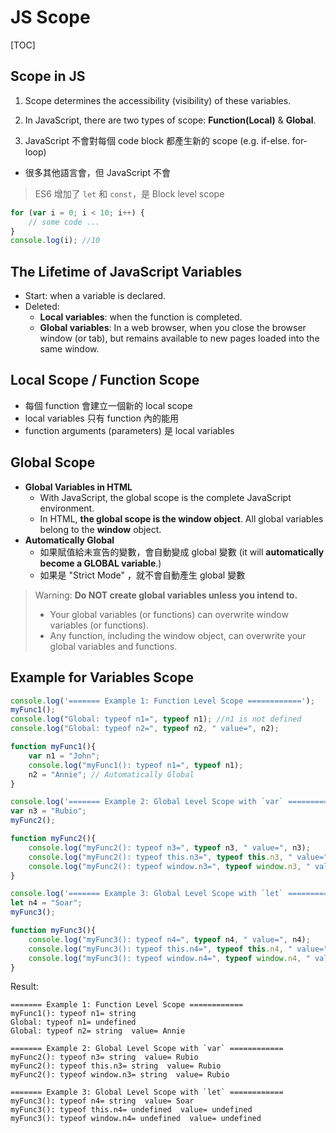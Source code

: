# JS Scope

[TOC]



## Scope in JS

1. Scope determines the accessibility (visibility) of these variables.

2. In JavaScript, there are two types of scope: **Function(Local)** & **Global**.

3. JavaScript 不會對每個 code block 都產生新的 scope (e.g. if-else. for-loop)
  * 很多其他語言會，但 JavaScript 不會 
  
> ES6 增加了 `let` 和 `const`，是 Block level scope


````js
for (var i = 0; i < 10; i++) {
    // some code ...
}
console.log(i); //10
````





## The Lifetime of JavaScript Variables

- Start: when a variable is declared.
- Deleted:
  - __Local variables__: when the function is completed.
  - __Global variables__: In a web browser, when you close the browser window (or tab), but remains available to new pages loaded into the same window.






## Local Scope / Function Scope

* 每個 function 會建立一個新的 local scope
* local variables 只有 function 內的能用
* function arguments (parameters) 是 local variables





## Global Scope

* __Global Variables in HTML__
  * With JavaScript, the global scope is the complete JavaScript environment.
  * In HTML, __the global scope is the window object__. All global variables belong to the __window__ object.
* __Automatically Global__
  * 如果賦值給未宣告的變數，會自動變成 global 變數 (it will __automatically become a GLOBAL variable__.)
  * 如果是 "Strict Mode" ，就不會自動產生 global 變數


> Warning: **Do NOT create global variables unless you intend to.**
> * Your global variables (or functions) can overwrite window variables (or functions).
> * Any function, including the window object, can overwrite your global variables and functions.






## Example for Variables Scope

````js
console.log('======= Example 1: Function Level Scope ============');
myFunc1();
console.log("Global: typeof n1=", typeof n1); //n1 is not defined
console.log("Global: typeof n2=", typeof n2, " value=", n2);

function myFunc1(){
    var n1 = "John";
    console.log("myFunc1(): typeof n1=", typeof n1);
    n2 = "Annie"; // Automatically Global
}

console.log('======= Example 2: Global Level Scope with `var` ============');
var n3 = "Rubio";
myFunc2();

function myFunc2(){
    console.log("myFunc2(): typeof n3=", typeof n3, " value=", n3);
    console.log("myFunc2(): typeof this.n3=", typeof this.n3, " value=", this.n3);
    console.log("myFunc2(): typeof window.n3=", typeof window.n3, " value=", window.n3); //Global Variables in HTML
}

console.log('======= Example 3: Global Level Scope with `let` ============');
let n4 = "Soar";
myFunc3();

function myFunc3(){
    console.log("myFunc3(): typeof n4=", typeof n4, " value=", n4);
    console.log("myFunc3(): typeof this.n4=", typeof this.n4, " value=", this.n4);
    console.log("myFunc3(): typeof window.n4=", typeof window.n4, " value=", window.n4);
}
````

Result:

````
======= Example 1: Function Level Scope ============
myFunc1(): typeof n1= string
Global: typeof n1= undefined
Global: typeof n2= string  value= Annie

======= Example 2: Global Level Scope with `var` ============
myFunc2(): typeof n3= string  value= Rubio
myFunc2(): typeof this.n3= string  value= Rubio
myFunc2(): typeof window.n3= string  value= Rubio

======= Example 3: Global Level Scope with `let` ============
myFunc3(): typeof n4= string  value= Soar
myFunc3(): typeof this.n4= undefined  value= undefined
myFunc3(): typeof window.n4= undefined  value= undefined
````




